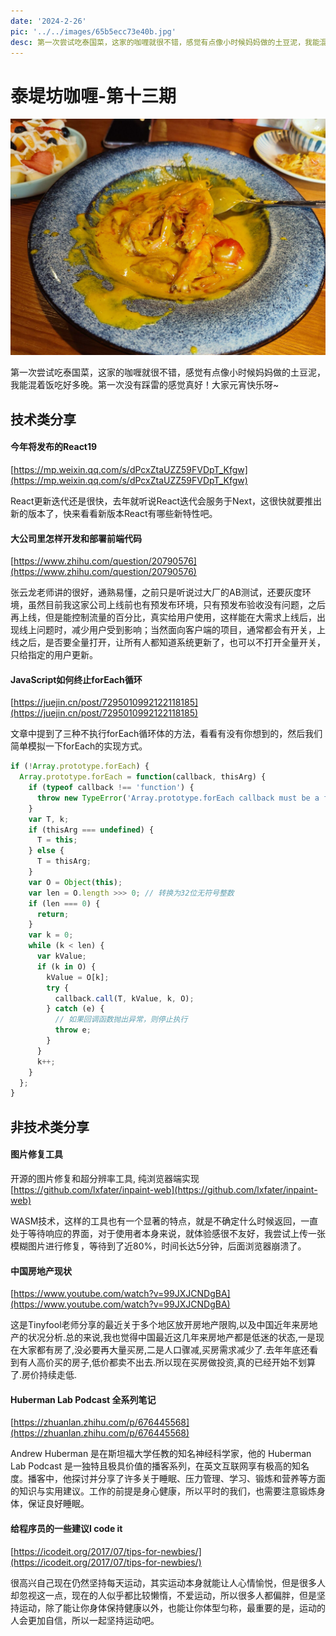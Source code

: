 ```yaml
---
date: '2024-2-26'
pic: '../../images/65b5ecc73e40b.jpg'
desc: 第一次尝试吃泰国菜，这家的咖喱就很不错，感觉有点像小时候妈妈做的土豆泥，我能混着饭吃好多晚。第一次没有踩雷的感觉真好！大家元宵快乐呀~
---
```

# 泰堤坊咖喱-第十三期

![image.png](../../images/65b5ecc73e40b.jpg)

第一次尝试吃泰国菜，这家的咖喱就很不错，感觉有点像小时候妈妈做的土豆泥，我能混着饭吃好多晚。第一次没有踩雷的感觉真好！大家元宵快乐呀~


## 技术类分享
#### 今年将发布的React19
[https://mp.weixin.qq.com/s/dPcxZtaUZZ59FVDpT_Kfgw](https://mp.weixin.qq.com/s/dPcxZtaUZZ59FVDpT_Kfgw)

React更新迭代还是很快，去年就听说React迭代会服务于Next，这很快就要推出新的版本了，快来看看新版本React有哪些新特性吧。


#### 大公司里怎样开发和部署前端代码

[https://www.zhihu.com/question/20790576](https://www.zhihu.com/question/20790576)

张云龙老师讲的很好，通熟易懂，之前只是听说过大厂的AB测试，还要灰度环境，虽然目前我这家公司上线前也有预发布环境，只有预发布验收没有问题，之后再上线，但是能控制流量的百分比，真实给用户使用，这样能在大需求上线后，出现线上问题时，减少用户受到影响；当然面向客户端的项目，通常都会有开关，上线之后，是否要全量打开，让所有人都知道系统更新了，也可以不打开全量开关，只给指定的用户更新。


#### JavaScript如何终止forEach循环

[https://juejin.cn/post/7295010992122118185](https://juejin.cn/post/7295010992122118185)

文章中提到了三种不执行forEach循环体的方法，看看有没有你想到的，然后我们简单模拟一下forEach的实现方式。

```javascript
if (!Array.prototype.forEach) {
  Array.prototype.forEach = function(callback, thisArg) {
    if (typeof callback !== 'function') {
      throw new TypeError('Array.prototype.forEach callback must be a function');
    }
    var T, k;
    if (thisArg === undefined) {
      T = this;
    } else {
      T = thisArg;
    }
    var O = Object(this);
    var len = O.length >>> 0; // 转换为32位无符号整数
    if (len === 0) {
      return;
    }
    var k = 0;
    while (k < len) {
      var kValue;
      if (k in O) {
        kValue = O[k];
        try {
          callback.call(T, kValue, k, O);
        } catch (e) {
          // 如果回调函数抛出异常，则停止执行
          throw e;
        }
      }
      k++;
    }
  };
}
```


## 非技术类分享


#### 图片修复工具

开源的图片修复和超分辨率工具, 纯浏览器端实现
[https://github.com/lxfater/inpaint-web](https://github.com/lxfater/inpaint-web)

WASM技术，这样的工具也有一个显著的特点，就是不确定什么时候返回，一直处于等待响应的界面，对于使用者本身来说，就体验感很不友好，我尝试上传一张模糊图片进行修复，等待到了近80%，时间长达5分钟，后面浏览器崩溃了。

#### 中国房地产现状

[https://www.youtube.com/watch?v=99JXJCNDgBA](https://www.youtube.com/watch?v=99JXJCNDgBA)

这是Tinyfool老师分享的最近关于多个地区放开房地产限购,以及中国近年来房地产的状况分析.总的来说,我也觉得中国最近这几年来房地产都是低迷的状态,一是现在大家都有房了,没必要再大量买房,二是人口骤减,买房需求减少了.去年年底还看到有人高价买的房子,低价都卖不出去.所以现在买房做投资,真的已经开始不划算了.房价持续走低.


#### Huberman Lab Podcast 全系列笔记

[https://zhuanlan.zhihu.com/p/676445568](https://zhuanlan.zhihu.com/p/676445568)

Andrew Huberman 是在斯坦福大学任教的知名神经科学家，他的 Huberman Lab Podcast 是一独特且极具价值的播客系列，在英文互联网享有极高的知名度。播客中，他探讨并分享了许多关于睡眠、压力管理、学习、锻炼和营养等方面的知识与实用建议。工作的前提是身心健康，所以平时的我们，也需要注意锻炼身体，保证良好睡眠。


#### 给程序员的一些建议I code it

[https://icodeit.org/2017/07/tips-for-newbies/](https://icodeit.org/2017/07/tips-for-newbies/)

很高兴自己现在仍然坚持每天运动，其实运动本身就能让人心情愉悦，但是很多人却忽视这一点，现在的人似乎都比较懒惰，不爱运动，所以很多人都偏胖，但是坚持运动，除了能让你身体保持健康以外，也能让你体型匀称，最重要的是，运动的人会更加自信，所以一起坚持运动吧。



